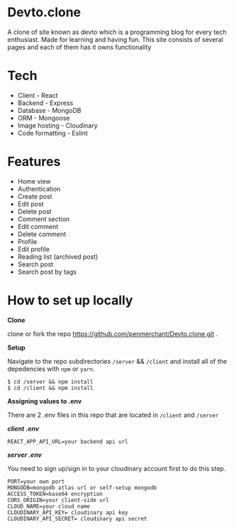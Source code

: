 # Devto.clone
A clone of site known as devto which is a programming blog for every tech enthusiast. Made for learning and having fun. 
This site consists of several pages and each of them has it owns functionality

# Tech
- Client - React
- Backend - Express
- Database - MongoDB
- ORM - Mongoose
- Image hosting - Cloudinary
- Code formatting - Eslint

# Features

- Home view
- Authentication 
- Create post 
- Edit post 
- Delete post 
- Comment section
- Edit comment
- Delete comment
- Profile 
- Edit profile
- Reading list (archived post)
- Search post 
- Search post by tags

# How to set up locally

**Clone**

clone or fork the repo https://github.com/penmerchant/Devto.clone.git .

**Setup**

Navigate to the repo subdirectories ```/server``` && ```/client``` and install all of the depedencies with ```npm``` or ```yarn```.
```shell
$ cd /server && npm install
$ cd /client && npm install

```

**Assigning values to .env**

There are 2 .env files in this repo that are located in ```/client``` and ```/server```

***client .env***

```env
REACT_APP_API_URL=your backend api url

```

***server .env***

You need to sign up/sign in to your cloudinary account first to do this step. 

```env
PORT=your own port
MONGODB=mongodb atlas url or self-setup mongodb
ACCESS_TOKEN=base64 encryption
CORS_ORIGIN=your client-side url
CLOUD_NAME=your cloud name
CLOUDINARY_API_KEY= cloudinary api key
CLOUDINARY_API_SECRET= cloudinary api secret
```


              
    

            
